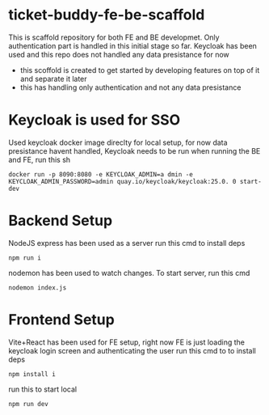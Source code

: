 # ticket-buddy-fe-be-scaffold
This is scaffold repository for both FE and BE developmet. Only authentication part is handled in this initial stage so far. Keycloak has been used and this repo does not handled any data presistance for now
- this scoffold is created to get started by developing features on top of it and separate it later
- this has handling only authentication and not any data presistance

# Keycloak is used for SSO
Used keycloak docker image direclty for local setup, for now data presistance havent handled, 
Keycloak needs to be run when running the BE and FE, run this sh

`docker run -p 8090:8080 -e KEYCLOAK_ADMIN=a
dmin -e KEYCLOAK_ADMIN_PASSWORD=admin quay.io/keycloak/keycloak:25.0.
0 start-dev` 

# Backend Setup
NodeJS express has been used as a server
run this cmd to install deps

`npm run i`

nodemon has been used to watch changes. To start server, run this cmd

`nodemon index.js`

# Frontend Setup
Vite+React has been used for FE setup, right now FE is just loading the keycloak login screen and authenticating the user 
run this cmd to to install deps

`npm install i`

run this to start local 

`npm run dev`


